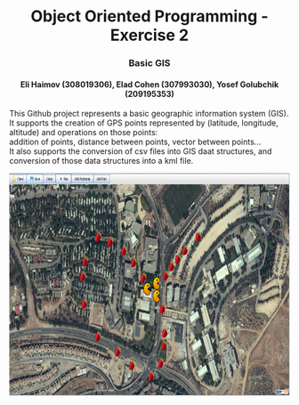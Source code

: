 <h1 align="center">
  Object Oriented Programming - Exercise 2
</h1>
<h3 align="center">
  Basic GIS
</h3>
<h4 align="center">
  Eli Haimov (308019306), Elad Cohen (307993030), Yosef Golubchik (209195353)
</h4>

This Github project represents a basic geographic information system (GIS).<br />
It supports the creation of GPS points represented by (latitude, longitude, altitude) and operations on those points:<br />
addition of points, distance between points, vector between points...<br />
It also supports the conversion of csv files into GIS daat structures, and conversion of those data structures into a kml file.<br />

<p align="center">
  <img width="847" height="400" src="https://github.com/elihaimov1992/OOP_EX2-EX4/blob/master/packman.PNG?raw=true">
</p>
